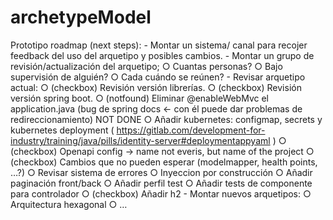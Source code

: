 # archetypeModel

Prototipo roadmap (next steps):
	- Montar un sistema/ canal para recojer feedback del uso del arquetipo y posibles cambios.
	- Montar un grupo de revisión/actualización del arquetipo;
		○ Cuantas personas?
		○ Bajo supervisión de alguién?
		○ Cada cuándo se reúnen?
	- Revisar arquetipo actual:
		○ (checkbox) Revisión versión librerías.
		○ (checkbox) Revisión versión spring boot.
		○ (notfound) Eliminar @enableWebMvc el application.java (bug de spring docs <- con él puede dar problemas de redireccionamiento) NOT DONE
		○ Añadir kubernetes: configmap, secrets y kubernetes deployment
		(
		https://gitlab.com/development-for-industry/training/java/pills/identity-server#deploymentappyaml
		)
		○ (checkbox) Openapi config -> name not everis, but name of the project
		○ (checkbox) Cambios que no pueden esperar (modelmapper, health points, …?)
		○ Revisar sistema de errores
		○ Inyeccion por construcción
		○ Añadir paginación front/back
		○ Añadir perfil test
		○ Añadir tests de componente para controlador
		○ (checkbox) Añadir h2
	- Montar nuevos arquetipos:
		○ Arquitectura hexagonal
		○ …
